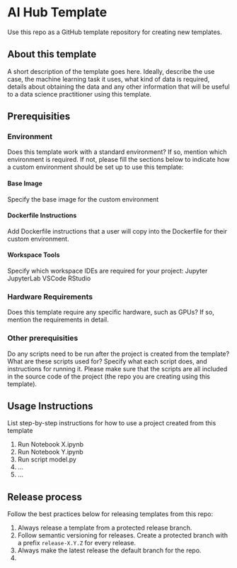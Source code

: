 # AI Hub Template

Use this repo as a GitHub template repository for creating new templates.

## About this template
A short description of the template goes here. Ideally, describe the use case, the machine learning task it uses, what kind of data is required, details about obtaining the data and any other information that will be useful to a data science practitioner using this template.

## Prerequisities

### Environment
Does this template work with a standard environment? If so, mention which environment is required. If not, please fill the sections below to indicate how a custom environment should be set up to use this template:

#### Base Image
Specify the base image for the custom environment

#### Dockerfile Instructions
Add Dockerfile instructions that a user will copy into the Dockerfile for their custom environment.

#### Workspace Tools
Specify which workspace IDEs are required for your project:
Jupyter
JupyterLab
VSCode
RStudio

### Hardware Requirements
Does this template require any specific hardware, such as GPUs? If so, mention the requirements in detail.

### Other prerequisities
Do any scripts need to be run after the project is created from the template? What are these scripts used for? Specify what each script does, and instructions for running it.
Please make sure that the scripts are all included in the source code of the project (the repo you are creating using this template).

## Usage Instructions
List step-by-step instructions for how to use a project created from this template

1. Run Notebook X.ipynb
2. Run Notebook Y.ipynb
3. Run script model.py
4. ...
5. ...

## Release process
Follow the best practices below for releasing templates from this repo:

1. Always release a template from a protected release branch.
2. Follow semantic versioning for releases. Create a protected branch with a prefix ``release-X.Y.Z`` for every release.
3. Always make the latest release the default branch for the repo.
4. <placeholder for jira>

